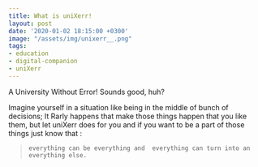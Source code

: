 ```yaml
---
title: What is uniXerr!
layout: post
date: '2020-01-02 18:15:00 +0300'
image: "/assets/img/unixerr__.png"
tags:
- education
- digital-companion
- uniXerr
---
```


A University Without Error! Sounds good, huh?

Imagine yourself in a situation like being in the middle of bunch of decisions;
It Rarly happens that make those things happen that you like them,
but let uniXerr does for you and if you want to be a part of those things just know that : 

> `everything can be everything and 
everything can turn into an everything else.`
